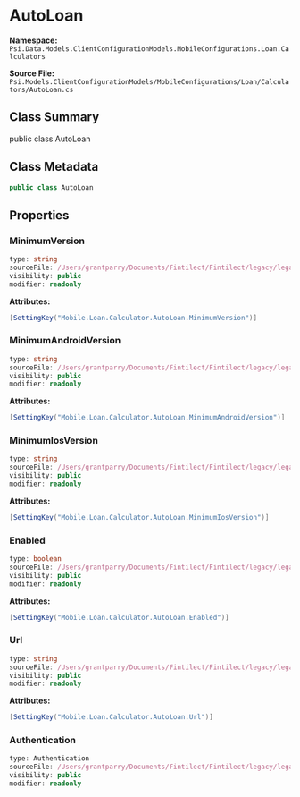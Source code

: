 # AutoLoan

**Namespace:** `Psi.Data.Models.ClientConfigurationModels.MobileConfigurations.Loan.Calculators`

**Source File:** `Psi.Models.ClientConfigurationModels/MobileConfigurations/Loan/Calculators/AutoLoan.cs`

## Class Summary

public class AutoLoan

## Class Metadata

```typescript
public class AutoLoan
```

## Properties

### MinimumVersion

```typescript
type: string
sourceFile: /Users/grantparry/Documents/Fintilect/Fintilect/legacy/legacy-apis/Psi.Models.ClientConfigurationModels/MobileConfigurations/Loan/Calculators/AutoLoan.cs
visibility: public
modifier: readonly
```

**Attributes:**
```csharp
[SettingKey("Mobile.Loan.Calculator.AutoLoan.MinimumVersion")]
```

### MinimumAndroidVersion

```typescript
type: string
sourceFile: /Users/grantparry/Documents/Fintilect/Fintilect/legacy/legacy-apis/Psi.Models.ClientConfigurationModels/MobileConfigurations/Loan/Calculators/AutoLoan.cs
visibility: public
modifier: readonly
```

**Attributes:**
```csharp
[SettingKey("Mobile.Loan.Calculator.AutoLoan.MinimumAndroidVersion")]
```

### MinimumIosVersion

```typescript
type: string
sourceFile: /Users/grantparry/Documents/Fintilect/Fintilect/legacy/legacy-apis/Psi.Models.ClientConfigurationModels/MobileConfigurations/Loan/Calculators/AutoLoan.cs
visibility: public
modifier: readonly
```

**Attributes:**
```csharp
[SettingKey("Mobile.Loan.Calculator.AutoLoan.MinimumIosVersion")]
```

### Enabled

```typescript
type: boolean
sourceFile: /Users/grantparry/Documents/Fintilect/Fintilect/legacy/legacy-apis/Psi.Models.ClientConfigurationModels/MobileConfigurations/Loan/Calculators/AutoLoan.cs
visibility: public
modifier: readonly
```

**Attributes:**
```csharp
[SettingKey("Mobile.Loan.Calculator.AutoLoan.Enabled")]
```

### Url

```typescript
type: string
sourceFile: /Users/grantparry/Documents/Fintilect/Fintilect/legacy/legacy-apis/Psi.Models.ClientConfigurationModels/MobileConfigurations/Loan/Calculators/AutoLoan.cs
visibility: public
modifier: readonly
```

**Attributes:**
```csharp
[SettingKey("Mobile.Loan.Calculator.AutoLoan.Url")]
```

### Authentication

```typescript
type: Authentication
sourceFile: /Users/grantparry/Documents/Fintilect/Fintilect/legacy/legacy-apis/Psi.Models.ClientConfigurationModels/MobileConfigurations/Loan/Calculators/AutoLoan.cs
visibility: public
modifier: readonly
```
